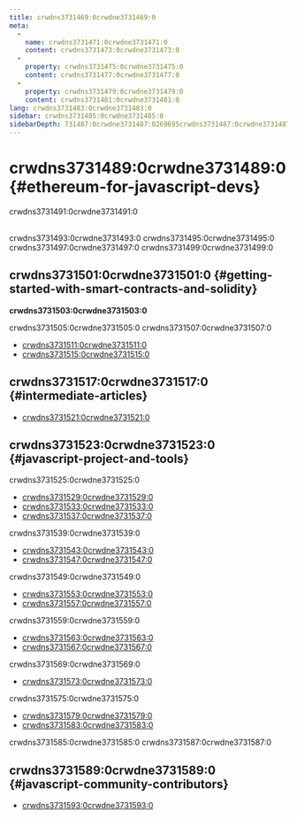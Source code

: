 ```yaml
---
title: crwdns3731469:0crwdne3731469:0
meta:
  - 
    name: crwdns3731471:0crwdne3731471:0
    content: crwdns3731473:0crwdne3731473:0
  - 
    property: crwdns3731475:0crwdne3731475:0
    content: crwdns3731477:0crwdne3731477:0
  - 
    property: crwdns3731479:0crwdne3731479:0
    content: crwdns3731481:0crwdne3731481:0
lang: crwdns3731483:0crwdne3731483:0
sidebar: crwdns3731485:0crwdne3731485:0
sidebarDepth: 731487:0crwdne3731487:0269695crwdns3731487:0crwdne3731487:0
---
```


# crwdns3731489:0crwdne3731489:0 {#ethereum-for-javascript-devs}

<div class="featured">crwdns3731491:0crwdne3731491:0</div><br>

crwdns3731493:0crwdne3731493:0 crwdns3731495:0crwdne3731495:0 crwdns3731497:0crwdne3731497:0 crwdns3731499:0crwdne3731499:0

## crwdns3731501:0crwdne3731501:0 {#getting-started-with-smart-contracts-and-solidity}

**crwdns3731503:0crwdne3731503:0**

crwdns3731505:0crwdne3731505:0 crwdns3731507:0crwdne3731507:0

- [crwdns3731511:0crwdne3731511:0](crwdns3731509:0crwdne3731509:0)
- [crwdns3731515:0crwdne3731515:0](crwdns3731513:0crwdne3731513:0)

## crwdns3731517:0crwdne3731517:0 {#intermediate-articles}

- [crwdns3731521:0crwdne3731521:0](crwdns3731519:0crwdne3731519:0)

## crwdns3731523:0crwdne3731523:0 {#javascript-project-and-tools}

crwdns3731525:0crwdne3731525:0

- [crwdns3731529:0crwdne3731529:0](crwdns3731527:0crwdne3731527:0)
- [crwdns3731533:0crwdne3731533:0](crwdns3731531:0crwdne3731531:0)
- [crwdns3731537:0crwdne3731537:0](crwdns3731535:0crwdne3731535:0)

crwdns3731539:0crwdne3731539:0

- [crwdns3731543:0crwdne3731543:0](crwdns3731541:0crwdne3731541:0)
- [crwdns3731547:0crwdne3731547:0](crwdns3731545:0crwdne3731545:0)

crwdns3731549:0crwdne3731549:0

- [crwdns3731553:0crwdne3731553:0](crwdns3731551:0crwdne3731551:0)
- [crwdns3731557:0crwdne3731557:0](crwdns3731555:0crwdne3731555:0)

crwdns3731559:0crwdne3731559:0

- [crwdns3731563:0crwdne3731563:0](crwdns3731561:0crwdne3731561:0)
- [crwdns3731567:0crwdne3731567:0](crwdns3731565:0crwdne3731565:0)

crwdns3731569:0crwdne3731569:0

- [crwdns3731573:0crwdne3731573:0](crwdns3731571:0crwdne3731571:0)

crwdns3731575:0crwdne3731575:0

- [crwdns3731579:0crwdne3731579:0](crwdns3731577:0crwdne3731577:0)
- [crwdns3731583:0crwdne3731583:0](crwdns3731581:0crwdne3731581:0)

crwdns3731585:0crwdne3731585:0 crwdns3731587:0crwdne3731587:0

## crwdns3731589:0crwdne3731589:0 {#javascript-community-contributors}

- [crwdns3731593:0crwdne3731593:0](crwdns3731591:0crwdne3731591:0)
